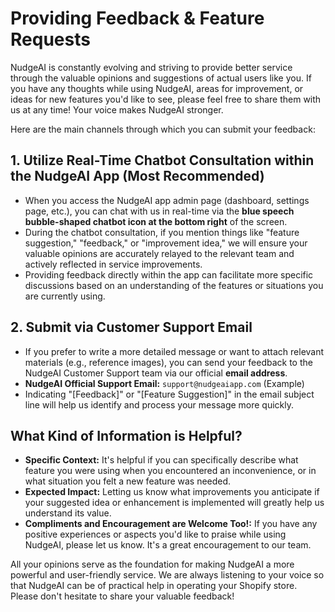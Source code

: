 # Providing Feedback & Feature Requests

NudgeAI is constantly evolving and striving to provide better service through the valuable opinions and suggestions of actual users like you. If you have any thoughts while using NudgeAI, areas for improvement, or ideas for new features you'd like to see, please feel free to share them with us at any time! Your voice makes NudgeAI stronger.

Here are the main channels through which you can submit your feedback:

## 1. Utilize Real-Time Chatbot Consultation within the NudgeAI App (Most Recommended)

*   When you access the NudgeAI app admin page (dashboard, settings page, etc.), you can chat with us in real-time via the **blue speech bubble-shaped chatbot icon at the bottom right** of the screen.
*   During the chatbot consultation, if you mention things like "feature suggestion," "feedback," or "improvement idea," we will ensure your valuable opinions are accurately relayed to the relevant team and actively reflected in service improvements.
*   Providing feedback directly within the app can facilitate more specific discussions based on an understanding of the features or situations you are currently using.

## 2. Submit via Customer Support Email

*   If you prefer to write a more detailed message or want to attach relevant materials (e.g., reference images), you can send your feedback to the NudgeAI Customer Support team via our official **email address**.
*   **NudgeAI Official Support Email:** `support@nudgeaiapp.com` (Example)
*   Indicating "[Feedback]" or "[Feature Suggestion]" in the email subject line will help us identify and process your message more quickly.

## What Kind of Information is Helpful?

*   **Specific Context:** It's helpful if you can specifically describe what feature you were using when you encountered an inconvenience, or in what situation you felt a new feature was needed.
*   **Expected Impact:** Letting us know what improvements you anticipate if your suggested idea or enhancement is implemented will greatly help us understand its value.
*   **Compliments and Encouragement are Welcome Too!:** If you have any positive experiences or aspects you'd like to praise while using NudgeAI, please let us know. It's a great encouragement to our team.

All your opinions serve as the foundation for making NudgeAI a more powerful and user-friendly service. We are always listening to your voice so that NudgeAI can be of practical help in operating your Shopify store. Please don't hesitate to share your valuable feedback! 